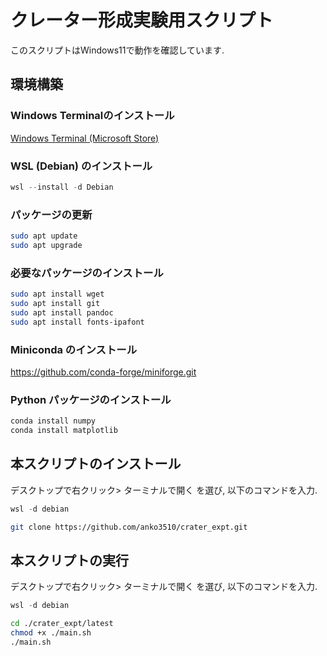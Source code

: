 # クレーター形成実験用スクリプト
このスクリプトはWindows11で動作を確認しています.
## 環境構築
### Windows Terminalのインストール
[Windows Terminal (Microsoft Store)](https://www.microsoft.com/store/productid/9N0DX20HK701?ocid=pdpshare)

### WSL (Debian) のインストール
```PowerShell
wsl --install -d Debian
```

### パッケージの更新
```bash
sudo apt update
sudo apt upgrade
```

### 必要なパッケージのインストール
```bash
sudo apt install wget
sudo apt install git
sudo apt install pandoc
sudo apt install fonts-ipafont
```

### Miniconda のインストール
<https://github.com/conda-forge/miniforge.git>

### Python パッケージのインストール
```bash
conda install numpy
conda install matplotlib
```

## 本スクリプトのインストール
デスクトップで右クリック> ターミナルで開く を選び, 以下のコマンドを入力.
```PowerShell
wsl -d debian
```
```bash
git clone https://github.com/anko3510/crater_expt.git
```

## 本スクリプトの実行
デスクトップで右クリック> ターミナルで開く を選び, 以下のコマンドを入力.
```PowerShell
wsl -d debian
```
```bash
cd ./crater_expt/latest
chmod +x ./main.sh
./main.sh
```
